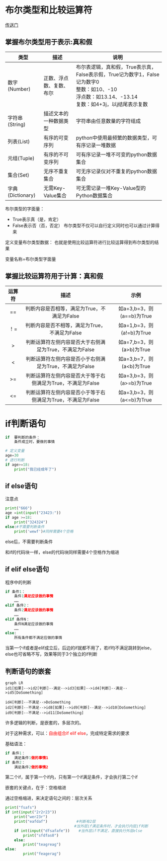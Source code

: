 # 布尔类型和比较运算符

[传送门](https://www.bilibili.com/video/BV1qW4y1a7fU?p=29&vd_source=64709a8217a1bbd540960dd246f1356a)

## 掌握布尔类型用于表示:真和假

| 类型             | 描述                     | 说明                                                         |
| ---------------- | ------------------------ | ------------------------------------------------------------ |
| 数字(Number)     | 正数、浮点数、复数、布尔 | 布尔表逻辑，真和假，True表示真，False表示假，True记为数字1，False记为数字0<br />整数：如10、-10<br />浮点数：如13.14、-13.14<br />复数：如4+3j，以j结尾表示复数 |
| 字符串(String)   | 描述文本的一种数据类型   | 字符串由任意数量的字符组成                                   |
| 列表(List)       | 有序的可变序列           | python中使用最频繁的数据类型，可有序记录一堆数据             |
| 元组(Tuple)      | 有序的不可变序列         | 可有序记录一堆不可变的python数据集合                         |
| 集合(Set)        | 无序不重复集合           | 可无序记录仪对不重复的python数据集合                         |
| 字典(Dictionary) | 无需Key-Value集合        | 可无需记录一堆Key-Value型的Python数据集合                    |

布尔类型的字面量：

* True表示真（是，肯定）
* False表示否（否，否定）                  布尔类型不仅可以自行定义同时也可以通过计算得来

定义变量布尔类型数据：	           也就是使用比较运算符进行比较运算得到布尔类型的结果		

变量名称=布尔类型字面量



## 掌握比较运算符用于计算：真和假

| 运算符 |                            描述                             |           示例            |
| :----: | :---------------------------------------------------------: | :-----------------------: |
|   ==   |         判断内容是否相等，满足为True，不满足为False         | 如a=3,b=3，则(a==b)为True |
|  ！=   |        判断内容是否不相等，满足为True，不满足为False        | 如a=1,b=3，则(a!=b)为True |
|   >    |   判断运算符左侧内容是否大于右侧满足为True，不满足为False   | 如a=7,b=3，则(a>b)为True  |
|   <    |   判断运算符左侧内容是否小于右侧满足为True，不满足为False   | 如a=3,b=7，则(a<b)为True  |
|   >=   | 判断运算符左侧内容是否大于等于右侧满足为True，不满足为False | 如a=3,b=3，则(a>=b)为True |
|   <=   | 判断运算符左侧内容是否小于等于右侧满足为True，不满足为False | 如a=3,b=3，则(a<=b)为True |

# if判断语句

```python
if	要判断的条件：
	条件成立时，要做的事情
```

```python
# 定义变量
age=30
# 进行判断
if age>=18:
    print("我已经成年了")
```

## if else语句

注意点

```python
print("666")
age =int(input("23423:"))
if age >=18:
    print("324324")
else:#不需要判断条件
    print('wewf')#同样需要4个空格
```

else后，不需要判断条件

和if的代码块一样，else的代码块同样需要4个空格作为缩进

## if elif else语句

 程序中的判断

```python
if 条件1：
	条件1满足应该做的事情
    ……
elif 条件2：
	条件2满足应该做的事情
    ……
elif 条件N：
	条件N满足应该做的事情
    ……
else:
    所有条件都不满足应做的事情
```

当第一个if或者是elif成立后，后边的if就都不用了，若if均不满足跳转到else，else也可省略不写，效果等同于3个独立的if判断

## 判断语句的嵌套

~~~ mermaid
graph LR
id1[如果]-->id2[判断]--满足-->id3[如果]-->id4[判断]--满足-->id5[DoSomething]

id4[判断]--不满足-->DoSomething
id2[判断]--不满足-->id8[如果]-->id9[判断]--满足-->id10[DoSomething]
id9[判断]--不满足-->id11[DoSomething]

~~~

许多逻辑的判断，是嵌套的，多层次的。

对于这种需求，可以：<font color="red">自由组合if elif else</font>，完成特定需求的要求

 基础语法：

```python
if 条件1：
	满足条件1做的事情1
if 条件2：
	满足条件2做的事情2
```

第二个if，属于第一个if内，只有第一个if满足条件，才会执行第二个if

嵌套的关键点，在于：空格缩进

通过空格缩进，来决定语句之间的：层次关系



```python
print("fsafs")
if int(input("2r2r23"))
	print("wer23r")
    print("eafdaf")				#判断有2层
    						   #当外层if满足条件时，才会执行内层if判断
    if int(input("dfsafafe"))	 #当外层if不满足，直接执行外层else
    	print("sfdfas0")
    else:
        print("teagreag")
else:
        print("feagerag")
```

